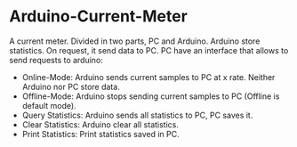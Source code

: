 # Arduino-Current-Meter
A current meter. Divided in two parts, PC and Arduino. Arduino store statistics. On request, it send data to PC. 
PC have an interface that allows to send requests to arduino:
- Online-Mode: Arduino sends current samples to PC at x rate. Neither Arduino nor PC store data.
- Offline-Mode: Arduino stops sending current samples to PC (Offline is default mode).
- Query Statistics: Arduino sends all statistics to PC, PC saves it.
- Clear Statistics: Arduino clear all statistics.
- Print Statistics: Print statistics saved in PC.
